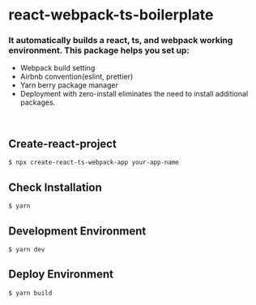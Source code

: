 # react-webpack-ts-boilerplate

### It automatically builds a react, ts, and webpack working environment. This package helps you set up:

-   Webpack build setting
-   Airbnb convention(eslint, prettier)
-   Yarn berry package manager
-   Deployment with zero-install eliminates the need to install additional packages.

<br />

## Create-react-project

```
$ npx create-react-ts-webpack-app your-app-name
```

## Check Installation

```
$ yarn
```

## Development Environment

```
$ yarn dev
```

## Deploy Environment

```
$ yarn build
```

